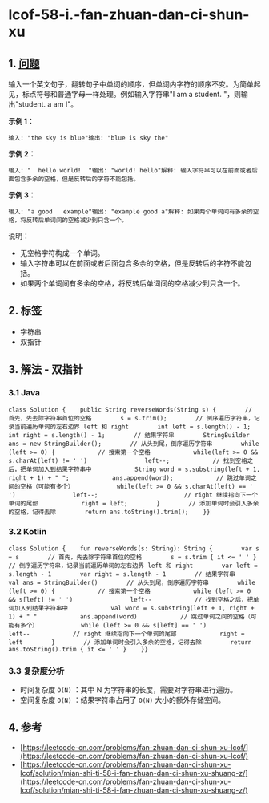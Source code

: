 # lcof-58-i.-fan-zhuan-dan-ci-shun-xu

## 1. [问题](https://leetcode-cn.com/problems/fan-zhuan-dan-ci-shun-xu-lcof/)​ <a id="1-wen-ti"></a>

输入一个英文句子，翻转句子中单词的顺序，但单词内字符的顺序不变。为简单起见，标点符号和普通字母一样处理。例如输入字符串"I am a student. "，则输出"student. a am I"。

**示例 1：**

```text
输入: "the sky is blue"输出: "blue is sky the"
```

**示例 2：**

```text
输入: "  hello world!  "输出: "world! hello"解释: 输入字符串可以在前面或者后面包含多余的空格，但是反转后的字符不能包括。
```

**示例 3：**

```text
输入: "a good   example"输出: "example good a"解释: 如果两个单词间有多余的空格，将反转后单词间的空格减少到只含一个。
```

说明：

* 无空格字符构成一个单词。
* 输入字符串可以在前面或者后面包含多余的空格，但是反转后的字符不能包括。
* 如果两个单词间有多余的空格，将反转后单词间的空格减少到只含一个。

## 2. 标签 <a id="2-biao-qian"></a>

* 字符串
* 双指针

## 3. 解法 - 双指针 <a id="3-jie-fa-shuang-zhi-zhen"></a>

### 3.1 Java <a id="3-1-java"></a>

```text
class Solution {    public String reverseWords(String s) {        // 首先，先去除字符串首位的空格        s = s.trim();​        // 倒序遍历字符串，记录当前遍历单词的左右边界 left 和 right        int left = s.length() - 1;        int right = s.length() - 1;​        // 结果字符串        StringBuilder ans = new StringBuilder();​        // 从头到尾，倒序遍历字符串        while (left >= 0) {            // 搜索第一个空格            while(left >= 0 && s.charAt(left) != ' ')                left--;​            // 找到空格之后，把单词加入到结果字符串中            String word = s.substring(left + 1, right + 1) + " ";            ans.append(word);​            // 跳过单词之间的空格（可能有多个）            while(left >= 0 && s.charAt(left) == ' ')                left--;                        // right 继续指向下一个单词的尾部            right = left;        }        // 添加单词时会引入多余的空格，记得去除        return ans.toString().trim();    }}
```

### 3.2 Kotlin <a id="3-2-kotlin"></a>

```text
class Solution {    fun reverseWords(s: String): String {        var s = s        // 首先，先去除字符串首位的空格        s = s.trim { it <= ' ' }​        // 倒序遍历字符串，记录当前遍历单词的左右边界 left 和 right        var left = s.length - 1        var right = s.length - 1​        // 结果字符串        val ans = StringBuilder()​        // 从头到尾，倒序遍历字符串        while (left >= 0) {            // 搜索第一个空格            while (left >= 0 && s[left] != ' ')                left--​            // 找到空格之后，把单词加入到结果字符串中            val word = s.substring(left + 1, right + 1) + " "            ans.append(word)​            // 跳过单词之间的空格（可能有多个）            while (left >= 0 && s[left] == ' ')                left--​            // right 继续指向下一个单词的尾部            right = left        }        // 添加单词时会引入多余的空格，记得去除        return ans.toString().trim { it <= ' ' }    }}
```

### 3.3 复杂度分析 <a id="33-fu-za-du-fen-xi"></a>

* 时间复杂度 `O(N)` ：其中 N 为字符串的长度，需要对字符串进行遍历。
* 空间复杂度 `O(N)` ：结果字符串占用了 `O(N)` 大小的额外存储空间。

## 4. 参考 <a id="4-can-kao"></a>

* ​[https://leetcode-cn.com/problems/fan-zhuan-dan-ci-shun-xu-lcof/](https://leetcode-cn.com/problems/fan-zhuan-dan-ci-shun-xu-lcof/)​
* ​[https://leetcode-cn.com/problems/fan-zhuan-dan-ci-shun-xu-lcof/solution/mian-shi-ti-58-i-fan-zhuan-dan-ci-shun-xu-shuang-z/](https://leetcode-cn.com/problems/fan-zhuan-dan-ci-shun-xu-lcof/solution/mian-shi-ti-58-i-fan-zhuan-dan-ci-shun-xu-shuang-z/)​

